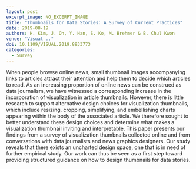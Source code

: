 ```yaml
---
layout: post
excerpt_image: NO_EXCERPT_IMAGE
title: "Thumbnails for Data Stories: A Survey of Current Practices"
date: 2019-08-19
authors: H. Kim, J. Oh, Y. Han, S. Ko, M. Brehmer & B. Chul Kwon
venue: "Visual .."
doi: 10.1109/VISUAL.2019.8933773
categories:
  - Survey
---
```

When people browse online news, small thumbnail images accompanying links to articles attract their attention and help them to decide which articles to read. As an increasing proportion of online news can be construed as data journalism, we have witnessed a corresponding increase in the incorporation of visualization in article thumbnails. However, there is little research to support alternative design choices for visualization thumbnails, which include resizing, cropping, simplifying, and embellishing charts appearing within the body of the associated article. We therefore sought to better understand these design choices and determine what makes a visualization thumbnail inviting and interpretable. This paper presents our findings from a survey of visualization thumbnails collected online and from conversations with data journalists and news graphics designers. Our study reveals that there exists an uncharted design space, one that is in need of further empirical study. Our work can thus be seen as a first step toward providing structured guidance on how to design thumbnails for data stories.
